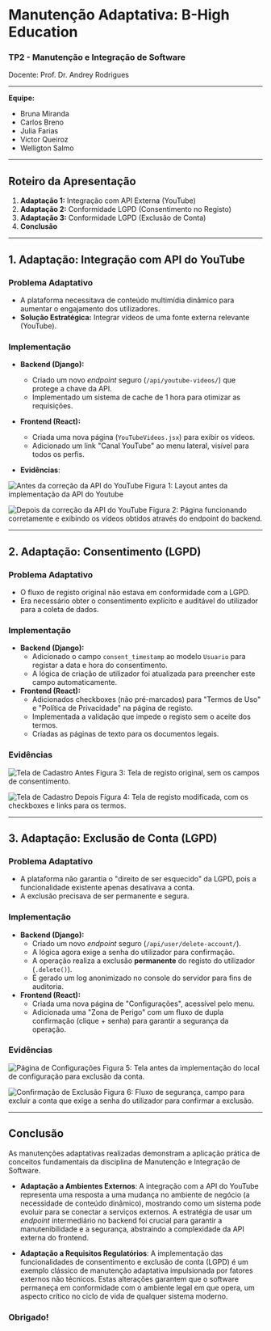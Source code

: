 # Manutenção Adaptativa: B-High Education

### TP2 - Manutenção e Integração de Software
Docente: Prof. Dr. Andrey Rodrigues

---

**Equipe:**
* Bruna Miranda
* Carlos Breno
* Julia Farias
* Victor Queiroz
* Welligton Salmo

---

## Roteiro da Apresentação

1.  **Adaptação 1:** Integração com API Externa (YouTube)
2.  **Adaptação 2:** Conformidade LGPD (Consentimento no Registo)
3.  **Adaptação 3:** Conformidade LGPD (Exclusão de Conta)
4.  **Conclusão**

---

## 1. Adaptação: Integração com API do YouTube

### Problema Adaptativo
* A plataforma necessitava de conteúdo multimídia dinâmico para aumentar o engajamento dos utilizadores.
* **Solução Estratégica:** Integrar vídeos de uma fonte externa relevante (YouTube).

### Implementação
* **Backend (Django):**
    * Criado um novo *endpoint* seguro (`/api/youtube-videos/`) que protege a chave da API.
    * Implementado um sistema de cache de 1 hora para otimizar as requisições.
* **Frontend (React):**
    * Criada uma nova página (`YouTubeVideos.jsx`) para exibir os vídeos.
    * Adicionado um link "Canal YouTube" ao menu lateral, visível para todos os perfis.

* **Evidências**:

![Antes da correção da API do YouTube](https://github.com/Victorvqb/TP2-Manutencao-Adaptativa/blob/cf6ee8e505a5a83960db5db4b1d41267590bf212/Manutencao-Adaptativa/Evidencias/1%20-%20Integra%C3%A7%C3%A3o%20com%20API%20Externa%20(YouTube)/1%20-%20Youtube-antes.png)
Figura 1: Layout antes da implementação da API do Youtube

![Depois da correção da API do YouTube](https://github.com/Victorvqb/TP2-Manutencao-Adaptativa/blob/094767c552110b1d9bba324ce36ad8694b7045c4/Manutencao-Adaptativa/Evidencias/1%20-%20Integra%C3%A7%C3%A3o%20com%20API%20Externa%20(YouTube)/2%20-%20Youtube-agora.png)
Figura 2: Página funcionando corretamente e exibindo os vídeos obtidos através do endpoint do backend.

---

## 2. Adaptação: Consentimento (LGPD)

### Problema Adaptativo
* O fluxo de registo original não estava em conformidade com a LGPD.
* Era necessário obter o consentimento explícito e auditável do utilizador para a coleta de dados.

### Implementação
* **Backend (Django):**
    * Adicionado o campo `consent_timestamp` ao modelo `Usuario` para registar a data e hora do consentimento.
    * A lógica de criação de utilizador foi atualizada para preencher este campo automaticamente.
* **Frontend (React):**
    * Adicionados checkboxes (não pré-marcados) para "Termos de Uso" e "Política de Privacidade" na página de registo.
    * Implementada a validação que impede o registo sem o aceite dos termos.
    * Criadas as páginas de texto para os documentos legais.

### Evidências

![Tela de Cadastro Antes](https://github.com/Victorvqb/TP2-Manutencao-Adaptativa/blob/c04c306f0a970c36a50b7ef540c735bf5d895de9/Manutencao-Adaptativa/Evidencias/2%20-%20Conformidade%20LGPD%20(Consentimento%20no%20Registo)/1%20-LGPD-cadastro-antes.png)
Figura 3: Tela de registo original, sem os campos de consentimento.

![Tela de Cadastro Depois](https://github.com/Victorvqb/TP2-Manutencao-Adaptativa/blob/c04c306f0a970c36a50b7ef540c735bf5d895de9/Manutencao-Adaptativa/Evidencias/2%20-%20Conformidade%20LGPD%20(Consentimento%20no%20Registo)/2%20-LGPD-cadastro-agora.png)
Figura 4: Tela de registo modificada, com os checkboxes e links para os termos.

---

## 3. Adaptação: Exclusão de Conta (LGPD)

### Problema Adaptativo
* A plataforma não garantia o "direito de ser esquecido" da LGPD, pois a funcionalidade existente apenas desativava a conta.
* A exclusão precisava de ser permanente e segura.

### Implementação
* **Backend (Django):**
    * Criado um novo *endpoint* seguro (`/api/user/delete-account/`).
    * A lógica agora exige a senha do utilizador para confirmação.
    * A operação realiza a exclusão **permanente** do registo do utilizador (`.delete()`).
    * É gerado um log anonimizado no console do servidor para fins de auditoria.
* **Frontend (React):**
    * Criada uma nova página de "Configurações", acessível pelo menu.
    * Adicionada uma "Zona de Perigo" com um fluxo de dupla confirmação (clique + senha) para garantir a segurança da operação.

### Evidências

![Página de Configurações](https://github.com/Victorvqb/TP2-Manutencao-Adaptativa/blob/c04c306f0a970c36a50b7ef540c735bf5d895de9/Manutencao-Adaptativa/Evidencias/3%20-%20Conformidade%20LGPD%20(Exclus%C3%A3o%20de%20Conta)/1%20-%20LGPD-exclus%C3%A3o-antes.png)
Figura 5: Tela antes da implementação do local de configuração para exclusão da conta.

![Confirmação de Exclusão](https://github.com/Victorvqb/TP2-Manutencao-Adaptativa/blob/c04c306f0a970c36a50b7ef540c735bf5d895de9/Manutencao-Adaptativa/Evidencias/3%20-%20Conformidade%20LGPD%20(Exclus%C3%A3o%20de%20Conta)/2%20-%20LGPD-exclus%C3%A3o-agora.png)
Figura 6: Fluxo de segurança, campo para excluir a conta que exige a senha do utilizador para confirmar a exclusão.

---

## Conclusão

As manutenções adaptativas realizadas demonstram a aplicação prática de conceitos fundamentais da disciplina de Manutenção e Integração de Software.

* **Adaptação a Ambientes Externos**: A integração com a API do YouTube representa uma resposta a uma mudança no ambiente de negócio (a necessidade de conteúdo dinâmico), mostrando como um sistema pode evoluir para se conectar a serviços externos. A estratégia de usar um *endpoint* intermediário no backend foi crucial para garantir a manutenibilidade e a segurança, abstraindo a complexidade da API externa do frontend.

* **Adaptação a Requisitos Regulatórios**: A implementação das funcionalidades de consentimento e exclusão de conta (LGPD) é um exemplo clássico de manutenção adaptativa impulsionada por fatores externos não técnicos. Estas alterações garantem que o software permaneça em conformidade com o ambiente legal em que opera, um aspecto crítico no ciclo de vida de qualquer sistema moderno.


### Obrigado!
